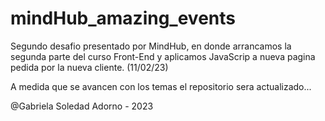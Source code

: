 # mindHub_amazing_events

Segundo desafio presentado por MindHub, en donde arrancamos la segunda parte del curso Front-End y aplicamos JavaScrip a nueva pagina pedida por la nueva cliente. (11/02/23)

A medida que se avancen con los temas el repositorio sera actualizado...

@Gabriela Soledad Adorno - 2023 
